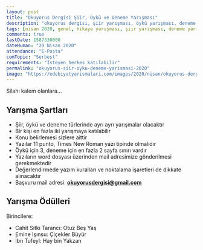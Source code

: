 ```yaml
---
layout: post
title: "Ökuyorus Dergisi Şiir, Öykü ve Deneme Yarışması"
description: "okuyorus dergisi, şiir yarışması, öykü yarışması, deneme yarışması, hikaye yazma yarışması"
tags: [nisan 2020, genel, hikaye yarışması, şiir yarışması, deneme yarışması]
comments: true
lastDate: 1587330000    
dateHuman: "20 Nisan 2020"
attendance: "E-Posta"
comTopic: "Serbest"
requirements: "İsteyen herkes katılabilir"
permalink: "okuyorus-siir-oyku-deneme-yarismasi-2020"
image: "https://edebiyatyarismalari.com/images/2020/nisan/okuyorus-dergi-siir-oyku-deneme-yarismasi.jpg"
---
```


Silahı kalem olanlara...  

## Yarışma Şartları
- Şiir, öykü ve deneme türlerinde ayrı ayrı yarışmalar olacaktır
- Bir kişi en fazla iki yarışmaya katılabilir
- Konu belirlemesi sizlere aittir
- Yazılar 11 punto, Times New Roman yazı tipinde olmalıdır
- Öykü için 3, deneme için en fazla 2 sayfa sınırı vardır
- Yazıların word dosyası üzerinden mail adresimize gönderilmesi gerekmektedir
- Değerlendirmede yazım kuralları ve noktalama işaretleri de dikkate alınacaktır
- Başvuru mail adresi: **okuyorusdergisi@gmail.com**

## Yarışma Ödülleri
Birincilere: 
- Cahit Sıtkı Tarancı: Otuz Beş Yaş
- Emine Işınsu: Çiçekler Büyür
- İbn Tufeyl: Hay bin Yakzan